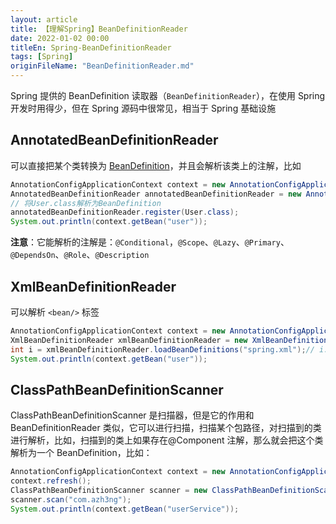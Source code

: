```yaml
---
layout: article  
title: 【理解Spring】BeanDefinitionReader  
date: 2022-01-02 00:00
titleEn: Spring-BeanDefinitionReader
tags: [Spring]  
originFileName: "BeanDefinitionReader.md"
---
```



Spring 提供的 BeanDefinition 读取器（`BeanDefinitionReader`），在使用 Spring 开发时用得少，但在 Spring 源码中很常见，相当于 Spring 基础设施

## AnnotatedBeanDefinitionReader

可以直接把某个类转换为 [BeanDefinition](/2022/01/02/Spring-BeanDefinition.html)，并且会解析该类上的注解，比如
```java
AnnotationConfigApplicationContext context = new AnnotationConfigApplicationContext(AppConfig.class);
AnnotatedBeanDefinitionReader annotatedBeanDefinitionReader = new AnnotatedBeanDefinitionReader(context);
// 将User.class解析为BeanDefinition
annotatedBeanDefinitionReader.register(User.class);
System.out.println(context.getBean("user"));
```
**注意**：它能解析的注解是：`@Conditional`，`@Scope`、`@Lazy`、`@Primary`、`@DependsOn`、`@Role`、`@Description`

## XmlBeanDefinitionReader

可以解析 `<bean/>` 标签
```java
AnnotationConfigApplicationContext context = new AnnotationConfigApplicationContext(AppConfig.class);
XmlBeanDefinitionReader xmlBeanDefinitionReader = new XmlBeanDefinitionReader(context);
int i = xmlBeanDefinitionReader.loadBeanDefinitions("spring.xml");// i: 解析得到的 Bean 数量
System.out.println(context.getBean("user"));
```

## ClassPathBeanDefinitionScanner

ClassPathBeanDefinitionScanner 是扫描器，但是它的作用和 BeanDefinitionReader 类似，它可以进行扫描，扫描某个包路径，对扫描到的类进行解析，比如，扫描到的类上如果存在@Component 注解，那么就会把这个类解析为一个 BeanDefinition，比如：
```java
AnnotationConfigApplicationContext context = new AnnotationConfigApplicationContext();
context.refresh();
ClassPathBeanDefinitionScanner scanner = new ClassPathBeanDefinitionScanner(context);
scanner.scan("com.azh3ng");
System.out.println(context.getBean("userService"));
```
